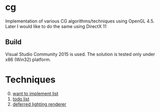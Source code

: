 # cg
Implementation of various CG algorithms/techniques using OpenGL 4.5.
Later I would like to do the same using DirectX 11

## Build
Visual Studio Community 2015 is used. The solution is tested only under x86 (Win32) platform.

# Techniques
0. [want to implement list](https://github.com/ref2401/cg/wiki#wanna-implement)
1. [todo list](https://github.com/ref2401/cg/wiki#todo)
1. [deferred lighting renderer](/src/technique/deferred_lighting/)
